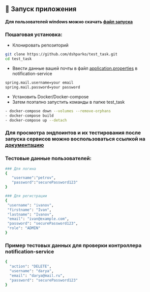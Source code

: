 
## 🚀 Запуск приложения

#### Для пользователей windows можно скачать [файл запуска](https://github.com/dshparko/test_task/blob/master/runner.bat)
### Пошаговая установка: 
- Клонировать репозиторий
```bash
git clone https://github.com/dshparko/test_task.git
cd test_task
```
- Ввести данные вашей почты в файл [application.properties](https://github.com/dshparko/test_task/blob/master/notification-service/src/main/resources/application.properties) в notification-service
 ```bash
spring.mail.username=your email
spring.mail.password=your password
 ```
- Установить Docker/Docker-compose
- Затем поэтапно запустить команды в папке test_task
```bash
- docker-compose down --volumes --remove-orphans
- docker-compose build
- docker-compose up --detach
 ```
### Для просмотра эндпоинтов и их тестирования после запуска сервисов можно воспользоваться ссылкой на [документацию](http://localhost:8083/swagger-ui/index.html#/)

### Тестовые данные пользователей:
 ```bash
### Для логина
{
    "username":"petrov",
    "password":"securePassword123"
}

### Для регистрации
{
  "username": "ivanov",
  "firstname": "Ivan",
  "lastname": "Ivanov",
  "email": "ivan@example.com",
  "password": "securePassword123",
  "role": "ADMIN"
}
 ```

### Пример тестовых данных для проверки контроллера notification-service
```bash
{
  "action": "DELETE",
  "username": "darya",
  "email": "darya@mail.ru",
  "password": "securePassword123"
}
```

